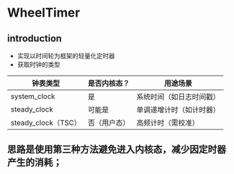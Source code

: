 # WheelTimer

## introduction
- 实现以时间轮为框架的轻量化定时器
- 获取时钟的类型

| 钟表类型 | 是否内核态？ | 用途场景 |
| --- | --- | --- |
| system_clock | 是 | 系统时间（如日志时间戳） |
| steady_clock | 可能是 | 单调递增计时（如计时器） |
| steady_clock（TSC） | 否（用户态） | 高频计时（需校准） |

## 思路是使用第三种方法避免进入内核态，减少因定时器产生的消耗；
